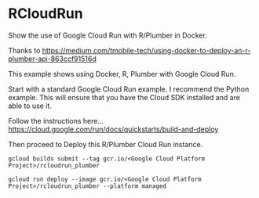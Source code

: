 # RCloudRun
Show the use of Google Cloud Run with R/Plumber in Docker.

Thanks to https://medium.com/tmobile-tech/using-docker-to-deploy-an-r-plumber-api-863ccf91516d

This example shows using Docker, R, Plumber with Google Cloud Run.

Start with a standard Google Cloud Run example. I recommend the Python example. This will ensure that you have the Cloud SDK installed and are able to use it. 

Follow the instructions here...
https://cloud.google.com/run/docs/quickstarts/build-and-deploy

Then proceed to Deploy this R/Plumber Cloud Run instance.

```
gcloud builds submit --tag gcr.io/<Google Cloud Platform Project>/rcloudrun_plumber
```

```
gcloud run deploy --image gcr.io/<Google Cloud Platform Project>/rcloudrun_plumber --platform managed
```

